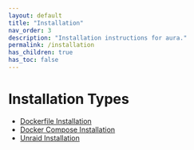 ```yaml
---
layout: default
title: "Installation"
nav_order: 3
description: "Installation instructions for aura."
permalink: /installation
has_children: true
has_toc: false
---
```


# Installation Types

-   [Dockerfile Installation](/AURA/installation/docker-file)
-   [Docker Compose Installation](/AURA/installation/docker-compose)
-   [Unraid Installation](/AURA/installation/unraid)
